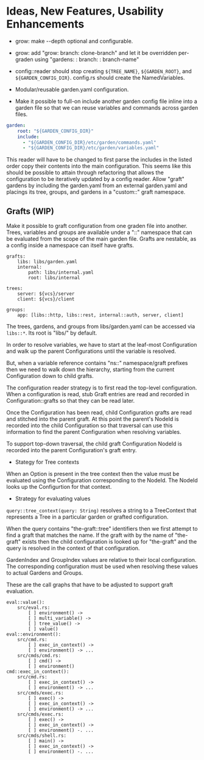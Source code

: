 # Ideas, New Features, Usability Enhancements

- grow: make --depth optional and configurable.
- grow: add "grow: branch: clone-branch" and let it be overridden per-graden
  using "gardens: <garden>: branch: <tree>: branch-name"

- config::reader should stop creating `${TREE_NAME}`, `${GARDEN_ROOT}`,
  and `${GARDEN_CONFIG_DIR}`.  config.rs should create the NamedVariables.

- Modular/reusable garden.yaml configuration.

- Make it possible to full-on include another garden config file inline
  into a garden file so that we can reuse variables and commands across
  garden files.

```yaml
garden:
    root: "${GARDEN_CONFIG_DIR}"
    include:
      - "${GARDEN_CONFIG_DIR}/etc/garden/commands.yaml"
      - "${GARDEN_CONFIG_DIR}/etc/garden/variables.yaml"
```

This reader will have to be changed to first parse the includes in the
listed order copy their contents into the main configuration.
This seems like this should be possible to attain through refactoring that
allows the configuration to be iteratively updated by a config reader.
Allow "graft" gardens by including the garden.yaml from an external garden.yaml
and placings its tree, groups, and gardens in a "custom::" graft namespace.

## Grafts (WIP)

Make it possible to graft configuration from one graden file into another.
Trees, variables and groups are available under a "<graft>::" namespace
that can be evaluated from the scope of the main garden file.
Grafts are nestable, as a config inside a namespace can itself have grafts.

    grafts:
        libs: libs/garden.yaml
        internal:
            path: libs/internal.yaml
            root: libs/internal

    trees:
        server: ${vcs}/server
        client: ${vcs}/client

    groups:
        app: [libs::http, libs::rest, internal::auth, server, client]


The trees, gardens, and groups from libs/garden.yaml can be accessed via
`libs::*`. Its root is "libs/" by default.

In order to resolve variables, we have to start at the leaf-most
Configuration and walk up the parent Configurations until the variable is
resolved.

But, when a variable reference contains "ns::" namespace/graft prefixes
then we need to walk down the hierarchy, starting from the current
Configuration down to child grafts.

The configuration reader strategy is to first read the top-level
configuration.  When a configuration is read, stub Graft entries are read and
recorded in Configuration::grafts so that they can be read later.

Once the Configuration has been read, child Configuration grafts are read and
stitched into the parent graft.  At this point the parent's NodeId is recorded
into the child Configuration so that traversal can use this information to
find the parent Configuration when resolving variables.

To support top-down traversal, the child graft Configuration NodeId is
recorded into the parent Configuration's graft entry.


- Stategy for Tree contexts

When an Option<NodeId> is present in the tree context then the value must
be evaluated using the Configuration corresponding to the NodeId.
The NodeId looks up the Configurtion for that context.


- Strategy for evaluating values

`query::tree_context(query: String)` resolves a string to a TreeContext that
represents a Tree in a particular garden or grafted configuration.

When the query contains "the-graft::tree" identifiers then we first attempt to
find a graft that matches the name.  If the graft with by the name of
"the-graft" exists then the child configuration is looked up for "the-graft"
and the query is resolved in the context of that configuration.

GardenIndex and GroupIndex values are relative to their local configuration.
The corresponding configuration must be used when resolving these values
to actual Gardens and Groups.

These are the call graphs that have to be adjusted to support graft evaluation.

    eval::value():
        src/eval.rs:
            [ ] environment() ->
            [ ] multi_variable() ->
            [ ] tree_value() ->
            [ ] value()
    eval::environment():
        src/cmd.rs:
            [ ] exec_in_context() ->
            [ ] environment() -> ...
        src/cmds/cmd.rs:
            [ ] cmd() ->
            [ ] environment()
    cmd::exec_in_context():
        src/cmd.rs:
            [ ] exec_in_context() ->
            [ ] environment() -> ...
        src/cmds/exec.rs:
            [ ] exec() ->
            [ ] exec_in_context() ->
            [ ] environment() -> ...
        src/cmds/exec.rs:
            [ ] exec() ->
            [ ] exec_in_context() ->
            [ ] environment() -. ...
        src/cmds/shell.rs:
            [ ] main() ->
            [ ] exec_in_context() ->
            [ ] environment() -. ...
